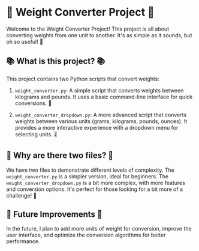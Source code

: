 # 🚀 Weight Converter Project 🚀

Welcome to the Weight Converter Project! This project is all about converting weights from one unit to another. It's as simple as it sounds, but oh so useful! 💪

## 📚 What is this project? 📚

This project contains two Python scripts that convert weights:

1. `weight_converter.py`: A simple script that converts weights between kilograms and pounds. It uses a basic command-line interface for quick conversions. 🔄

2. `weight_converter_dropdown.py`: A more advanced script that converts weights between various units (grams, kilograms, pounds, ounces). It provides a more interactive experience with a dropdown menu for selecting units. 🎚️

## 🤔 Why are there two files? 🤔

We have two files to demonstrate different levels of complexity. The `weight_converter.py` is a simpler version, ideal for beginners. The `weight_converter_dropdown.py` is a bit more complex, with more features and conversion options. It's perfect for those looking for a bit more of a challenge! 🧠

## 🚀 Future Improvements 🚀
In the future, I plan to add more units of weight for conversion, improve the user interface, and optimize the conversion algorithms for better performance.

